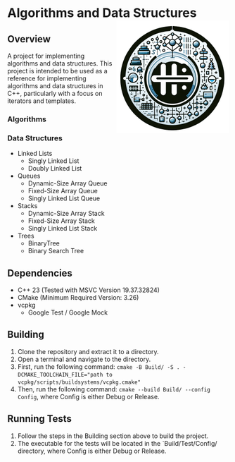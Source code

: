 # Algorithms and Data Structures <img src="Images/Logo.png" alt="Logo" width="256" height="256" align="right"/>

## Overview

A project for implementing algorithms and data structures. This project is intended to be used as a reference for
implementing algorithms and data structures in C++, particularly with a focus on iterators and templates.

### Algorithms

### Data Structures

- Linked Lists
    - Singly Linked List
    - Doubly Linked List
- Queues
    - Dynamic-Size Array Queue
    - Fixed-Size Array Queue
    - Singly Linked List Queue
- Stacks
    - Dynamic-Size Array Stack
    - Fixed-Size Array Stack
    - Singly Linked List Stack
- Trees
    - BinaryTree
    - Binary Search Tree

## Dependencies

- C++ 23 (Tested with MSVC Version 19.37.32824)
- CMake (Minimum Required Version: 3.26)
- vcpkg
    - Google Test / Google Mock

## Building

1. Clone the repository and extract it to a directory.
2. Open a terminal and navigate to the directory.
3. First, run the following
   command: `cmake -B Build/ -S . -DCMAKE_TOOLCHAIN_FILE="path to vcpkg/scripts/buildsystems/vcpkg.cmake"`
4. Then, run the following command: `cmake --build Build/ --config Config`, where Config is either Debug or Release.

## Running Tests

1. Follow the steps in the Building section above to build the project.
2. The executable for the tests will be located in the `Build/Test/Config/ directory, where Config is either Debug or
   Release.